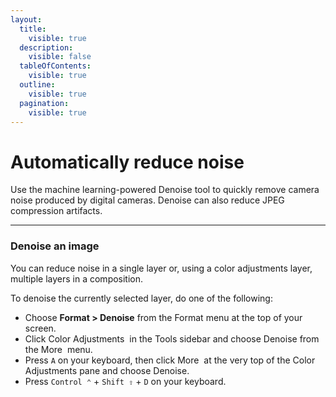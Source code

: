 ```yaml
---
layout:
  title:
    visible: true
  description:
    visible: false
  tableOfContents:
    visible: true
  outline:
    visible: true
  pagination:
    visible: true
---
```


# Automatically reduce noise

Use the machine learning-powered Denoise tool to quickly remove camera noise produced by digital cameras. Denoise can also reduce JPEG compression artifacts.

***

### Denoise an image

You can reduce noise in a single layer or, using a color adjustments layer, multiple layers in a composition.

To denoise the currently selected layer, do one of the following:

* Choose **Format > Denoise** from the Format menu at the top of your screen.
* Click Color Adjustments <img src="https://help.pixelmator.com/pixelmator-pro/3.5/assets/English/1581000192000.png" alt="" data-size="line"> in the Tools sidebar and choose Denoise from the More <img src="https://help.pixelmator.com/pixelmator-pro/3.5/assets/English/1605111967000.png" alt="" data-size="line"> menu.
* Press `A` on your keyboard, then click More <img src="https://help.pixelmator.com/pixelmator-pro/3.5/assets/English/1605111967000.png" alt="" data-size="line"> at the very top of the Color Adjustments pane and choose Denoise.
* Press `Control ⌃` + `Shift ⇧` + `D` on your keyboard.

